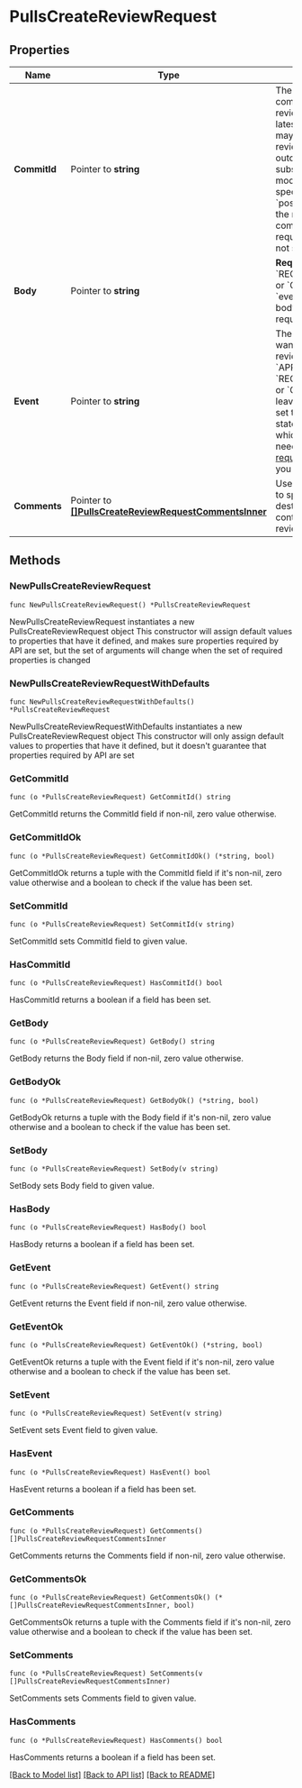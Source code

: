 # PullsCreateReviewRequest

## Properties

Name | Type | Description | Notes
------------ | ------------- | ------------- | -------------
**CommitId** | Pointer to **string** | The SHA of the commit that needs a review. Not using the latest commit SHA may render your review comment outdated if a subsequent commit modifies the line you specify as the &#x60;position&#x60;. Defaults to the most recent commit in the pull request when you do not specify a value. | [optional] 
**Body** | Pointer to **string** | **Required** when using &#x60;REQUEST_CHANGES&#x60; or &#x60;COMMENT&#x60; for the &#x60;event&#x60; parameter. The body text of the pull request review. | [optional] 
**Event** | Pointer to **string** | The review action you want to perform. The review actions include: &#x60;APPROVE&#x60;, &#x60;REQUEST_CHANGES&#x60;, or &#x60;COMMENT&#x60;. By leaving this blank, you set the review action state to &#x60;PENDING&#x60;, which means you will need to [submit the pull request review](https://docs.github.com/rest/reference/pulls#submit-a-review-for-a-pull-request) when you are ready. | [optional] 
**Comments** | Pointer to [**[]PullsCreateReviewRequestCommentsInner**](PullsCreateReviewRequestCommentsInner.md) | Use the following table to specify the location, destination, and contents of the draft review comment. | [optional] 

## Methods

### NewPullsCreateReviewRequest

`func NewPullsCreateReviewRequest() *PullsCreateReviewRequest`

NewPullsCreateReviewRequest instantiates a new PullsCreateReviewRequest object
This constructor will assign default values to properties that have it defined,
and makes sure properties required by API are set, but the set of arguments
will change when the set of required properties is changed

### NewPullsCreateReviewRequestWithDefaults

`func NewPullsCreateReviewRequestWithDefaults() *PullsCreateReviewRequest`

NewPullsCreateReviewRequestWithDefaults instantiates a new PullsCreateReviewRequest object
This constructor will only assign default values to properties that have it defined,
but it doesn't guarantee that properties required by API are set

### GetCommitId

`func (o *PullsCreateReviewRequest) GetCommitId() string`

GetCommitId returns the CommitId field if non-nil, zero value otherwise.

### GetCommitIdOk

`func (o *PullsCreateReviewRequest) GetCommitIdOk() (*string, bool)`

GetCommitIdOk returns a tuple with the CommitId field if it's non-nil, zero value otherwise
and a boolean to check if the value has been set.

### SetCommitId

`func (o *PullsCreateReviewRequest) SetCommitId(v string)`

SetCommitId sets CommitId field to given value.

### HasCommitId

`func (o *PullsCreateReviewRequest) HasCommitId() bool`

HasCommitId returns a boolean if a field has been set.

### GetBody

`func (o *PullsCreateReviewRequest) GetBody() string`

GetBody returns the Body field if non-nil, zero value otherwise.

### GetBodyOk

`func (o *PullsCreateReviewRequest) GetBodyOk() (*string, bool)`

GetBodyOk returns a tuple with the Body field if it's non-nil, zero value otherwise
and a boolean to check if the value has been set.

### SetBody

`func (o *PullsCreateReviewRequest) SetBody(v string)`

SetBody sets Body field to given value.

### HasBody

`func (o *PullsCreateReviewRequest) HasBody() bool`

HasBody returns a boolean if a field has been set.

### GetEvent

`func (o *PullsCreateReviewRequest) GetEvent() string`

GetEvent returns the Event field if non-nil, zero value otherwise.

### GetEventOk

`func (o *PullsCreateReviewRequest) GetEventOk() (*string, bool)`

GetEventOk returns a tuple with the Event field if it's non-nil, zero value otherwise
and a boolean to check if the value has been set.

### SetEvent

`func (o *PullsCreateReviewRequest) SetEvent(v string)`

SetEvent sets Event field to given value.

### HasEvent

`func (o *PullsCreateReviewRequest) HasEvent() bool`

HasEvent returns a boolean if a field has been set.

### GetComments

`func (o *PullsCreateReviewRequest) GetComments() []PullsCreateReviewRequestCommentsInner`

GetComments returns the Comments field if non-nil, zero value otherwise.

### GetCommentsOk

`func (o *PullsCreateReviewRequest) GetCommentsOk() (*[]PullsCreateReviewRequestCommentsInner, bool)`

GetCommentsOk returns a tuple with the Comments field if it's non-nil, zero value otherwise
and a boolean to check if the value has been set.

### SetComments

`func (o *PullsCreateReviewRequest) SetComments(v []PullsCreateReviewRequestCommentsInner)`

SetComments sets Comments field to given value.

### HasComments

`func (o *PullsCreateReviewRequest) HasComments() bool`

HasComments returns a boolean if a field has been set.


[[Back to Model list]](../README.md#documentation-for-models) [[Back to API list]](../README.md#documentation-for-api-endpoints) [[Back to README]](../README.md)


